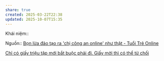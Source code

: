 ```yaml
---
share: true
created: 2025-03-22T22:38
updated: 2025-10-07T15:35
---
```

Khái niệm:: 

Nguồn:: [Bọn lừa đảo tạo ra 'chị công an online' như thật - Tuổi Trẻ Online](https://tuoitre.vn/bon-lua-dao-tao-ra-chi-cong-an-online-nhu-that-20230709114310079.htm)

[Chỉ có giấy triệu tập mới bắt buộc phải đi. Giấy mời thì có thể từ chối](./Ch%E1%BB%89%20c%C3%B3%20gi%E1%BA%A5y%20tri%E1%BB%87u%20t%E1%BA%ADp%20m%E1%BB%9Bi%20b%E1%BA%AFt%20bu%E1%BB%99c%20ph%E1%BA%A3i%20%C4%91i.%20Gi%E1%BA%A5y%20m%E1%BB%9Di%20th%C3%AC%20c%C3%B3%20th%E1%BB%83%20t%E1%BB%AB%20ch%E1%BB%91i.md)
